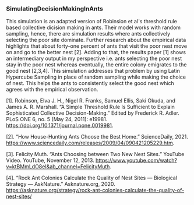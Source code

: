 ### SimulatingDecisionMakingInAnts

This simulation is an adapted version of Robinsion et al's threshold rule based collective dicision making in ants. Their model works with random sampling, hence, there are simulation results where ants collectively selecting the poor site dominate. Further research about the empirical data highlights that about forty-one percent of ants that visit the poor nest move on and go to the better nest [2]. Adding to that, the results paper [1] shows an intermediary output in my perspective i.e. ants selecting the poor nest stay in the poor nest whereas eventually, the entire colony emigrates to the good nest [2,3,4]. This simulation addresses that problem by using Latin Hypercube Sampling in place of random sampling while making the choice of nest. This helps the ants to consistently select the good nest which agrees with the empirical observation.

[1]. Robinson, Elva J. H., Nigel R. Franks, Samuel Ellis, Saki Okuda, and James A. R. Marshall. “A Simple Threshold Rule Is Sufficient to Explain Sophisticated Collective Decision-Making.” Edited by Frederick R. Adler. PLoS ONE 6, no. 5 (May 24, 2011): e19981. https://doi.org/10.1371/journal.pone.0019981.

[2]. “How House-Hunting Ants Choose the Best Home.” ScienceDaily, 2021. https://www.sciencedaily.com/releases/2009/04/090421205229.htm.

[3]. Felicity Muth. “Ants Choosing between Two New Nest Sites.” YouTube Video. YouTube, November 12, 2013. https://www.youtube.com/watch?v=ktBMmLdO8eI&ab_channel=FelicityMuth.

[4]. “Rock Ant Colonies Calculate the Quality of Nest Sites — Biological Strategy — AskNature.” Asknature.org, 2020. https://asknature.org/strategy/rock-ant-colonies-calculate-the-quality-of-nest-sites/
